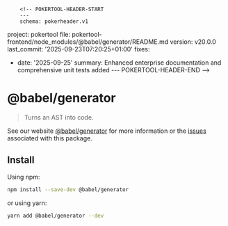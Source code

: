         <!-- POKERTOOL-HEADER-START
        ---
        schema: pokerheader.v1
project: pokertool
file: pokertool-frontend/node_modules/@babel/generator/README.md
version: v20.0.0
last_commit: '2025-09-23T07:20:25+01:00'
fixes:
- date: '2025-09-25'
  summary: Enhanced enterprise documentation and comprehensive unit tests added
        ---
        POKERTOOL-HEADER-END -->
# @babel/generator

> Turns an AST into code.

See our website [@babel/generator](https://babeljs.io/docs/babel-generator) for more information or the [issues](https://github.com/babel/babel/issues?utf8=%E2%9C%93&q=is%3Aissue+label%3A%22pkg%3A%20generator%22+is%3Aopen) associated with this package.

## Install

Using npm:

```sh
npm install --save-dev @babel/generator
```

or using yarn:

```sh
yarn add @babel/generator --dev
```
